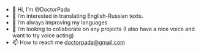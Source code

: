 - 👋 Hi, I’m @DoctorPada
- 👀 I’m interested in translating English-Russian texts.
- 🌱 I’m always improving my languages
- 💞️ I’m looking to collaborate on any projects (I also have a nice voice and want to try voice acting)
- 📫 How to reach me doctorpada@gmail.com
<!---
DoctorPada/DoctorPada is a ✨ special ✨ repository because its `README.md` (this file) appears on your GitHub profile.
You can click the Preview link to take a look at your changes.
--->
